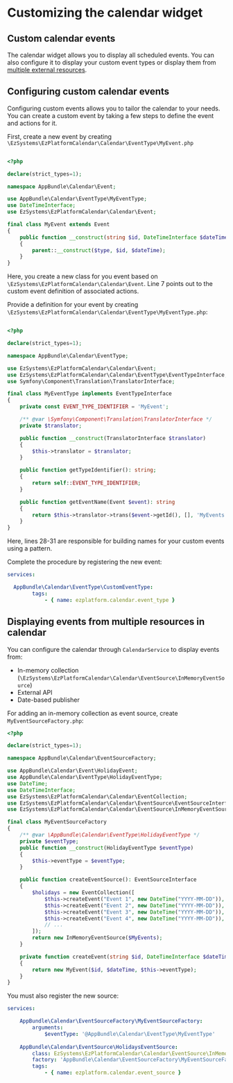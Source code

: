 # Customizing the calendar widget

## Custom calendar events

The calendar widget allows you to display all scheduled events.
You can also configure it to display your custom event types or display them from [multiple external resources](#displaying-events-from-multiple-resources-in-calendar).

## Configuring custom calendar events

Configuring custom events allows you to tailor the calendar to your needs.
You can create a custom event by taking a few steps to define the event and actions for it.

First, create a new event by creating `\EzSystems\EzPlatformCalendar\Calendar\EventType\MyEvent.php`

``` PHP hl_lines="7"

<?php

declare(strict_types=1);

namespace AppBundle\Calendar\Event;

use AppBundle\Calendar\EventType\MyEventType;
use DateTimeInterface;
use EzSystems\EzPlatformCalendar\Calendar\Event;

final class MyEvent extends Event
{
    public function __construct(string $id, DateTimeInterface $dateTime, MyEventType $type)
    {
        parent::__construct($type, $id, $dateTime);
    }
}
```

Here, you create a new class for you event based on `\EzSystems\EzPlatformCalendar\Calendar\Event`.
Line 7 points out to the custom event definition of associated actions.

Provide a definition for your event by creating `\EzSystems\EzPlatformCalendar\Calendar\EventType\MyEventType.php`:

``` PHP hl_lines="28 29 30 31"

<?php

declare(strict_types=1);

namespace AppBundle\Calendar\EventType;

use EzSystems\EzPlatformCalendar\Calendar\Event;
use EzSystems\EzPlatformCalendar\Calendar\EventType\EventTypeInterface;
use Symfony\Component\Translation\TranslatorInterface;

final class MyEventType implements EventTypeInterface
{
    private const EVENT_TYPE_IDENTIFIER = 'MyEvent';

    /** @var \Symfony\Component\Translation\TranslatorInterface */
    private $translator;

    public function __construct(TranslatorInterface $translator)
    {
        $this->translator = $translator;
    }

    public function getTypeIdentifier(): string;
    {
        return self::EVENT_TYPE_IDENTIFIER;
    }

    public function getEventName(Event $event): string
    {
        return $this->translator->trans($event->getId(), [], 'MyEvents');
    }
}
```
Here, lines 28-31 are responsible for building names for your custom events using a pattern.

Complete the procedure by registering the new event:

``` YAML
services:

  AppBundle\Calendar\EventType\CustomEventType:
        tags:
            - { name: ezplatform.calendar.event_type }

```


## Displaying events from multiple resources in calendar

You can configure the calendar through `CalendarService` to display events from:

- In-memory collection (`\EzSystems\EzPlatformCalendar\Calendar\EventSource\InMemoryEventSource`)
- External API
- Date-based publisher

For adding an in-memory collection as event source, create `MyEventSourceFactory.php`:

``` PHP
<?php

declare(strict_types=1);

namespace AppBundle\Calendar\EventSourceFactory;

use AppBundle\Calendar\Event\HolidayEvent;
use AppBundle\Calendar\EventType\HolidayEventType;
use DateTime;
use DateTimeInterface;
use EzSystems\EzPlatformCalendar\Calendar\EventCollection;
use EzSystems\EzPlatformCalendar\Calendar\EventSource\EventSourceInterface;
use EzSystems\EzPlatformCalendar\Calendar\EventSource\InMemoryEventSource;

final class MyEventSourceFactory
{
    /** @var \AppBundle\Calendar\EventType\HolidayEventType */
    private $eventType;
    public function __construct(HolidayEventType $eventType)
    {
        $this->eventType = $eventType;
    }

    public function createEventSource(): EventSourceInterface
    {
        $holidays = new EventCollection([
            $this->createEvent("Event 1", new DateTime("YYYY-MM-DD")),
            $this->createEvent("Event 2", new DateTime("YYYY-MM-DD")),
            $this->createEvent("Event 3", new DateTime("YYYY-MM-DD")),
            $this->createEvent("Event 4", new DateTime("YYYY-MM-DD")),
            // ...
        ]);
        return new InMemoryEventSource($MyEvents);
    }

    private function createEvent(string $id, DateTimeInterface $dateTime): MyEvent
    {
        return new MyEvent($id, $dateTime, $this->eventType);
    }
}
```

You must also register the new source:

``` YAML
services:

    AppBundle\Calendar\EventSourceFactory\MyEventSourceFactory:
        arguments:
            $eventType: '@AppBundle\Calendar\EventType\MyEventType'
    
    AppBundle\Calendar\EventSource\HolidaysEventSource:
        class: EzSystems\EzPlatformCalendar\Calendar\EventSource\InMemoryEventSource
        factory: 'AppBundle\Calendar\EventSourceFactory\MyEventSourceFactory:createEventSource'
        tags:
            - { name: ezplatform.calendar.event_source }
```
